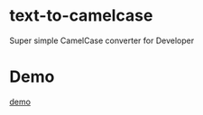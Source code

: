 # text-to-camelcase
Super simple CamelCase converter for Developer


# Demo
[demo](http://heonny.xyz)
